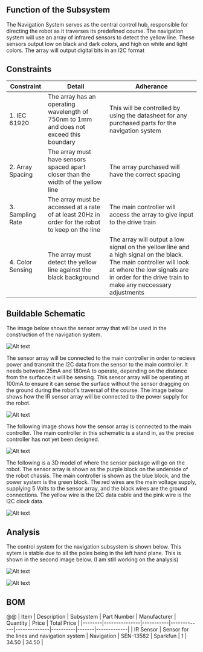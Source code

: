 ## Function of the Subsystem

The Navigation System serves as the central control hub, responsible for directing the robot as it traverses its predefined course.
The navigation system will use an array of infrared sensors to detect the yellow line. These sensors output low on black and dark colors, and high on white and light colors. The array will output digital bits in an I2C format

## Constraints

| Constraint | Detail | Adherance |
|------------|--------|-----------|
| 1. IEC 61920 | The array has an operating wavelength of 750nm to 1mm and does not exceed this boundary | This will be controlled by using the datasheet for any purchased parts for the navigation system |
| 2. Array Spacing | The array must have sensors spaced apart closer than the width of the yellow line | The array purchased will have the correct spacing |
| 3. Sampling Rate | The array must be accessed at a rate of at least 20Hz in order for the robot to keep on the line | The main controller will access the array to give input to the drive train |
| 4. Color Sensing | The array must detect the yellow line against the black background | The array will output a low signal on the yellow line and a high signal on the black. The main controller will look at where the low signals are in order for the drive train to make any neccessary adjustments |


## Buildable Schematic

The image below shows the sensor array that will be used in the construction of the navigation system. 

![Alt text](https://github.com/cebttu/CapstoneTeam1/blob/aConorOrr-signoff-Navigation/Documentation/Signoffs/NavSystem/Sensor%20Array.jpg)

The sensor array will be connected to the main controller in order to recieve power and transmit the I2C data from the sensor to the main controller. It needs between 25mA and 180mA to operate, depending on the distance from the surfacce it will be sensing. This sensor array will be operating at 100mA to ensure it can sense the surface without the sensor dragging on the ground during the robot's traversal of the course. The image below shows how the IR sensor array will be connected to the power supply for the robot.

![Alt text](https://github.com/cebttu/CapstoneTeam1/blob/aConorOrr-signoff-Navigation/Documentation/Signoffs/NavSystem/IR%20Power%20Connection.png)

The following image shows how the sensor array is connected to the main controller. The main controller in this schematic is a stand in, as the precise controller has not yet been designed.

![Alt text](https://github.com/cebttu/CapstoneTeam1/blob/aConorOrr-signoff-Navigation/Documentation/Signoffs/NavSystem/IR%20to%20MC%20Connections.png)

The following is a 3D model of where the sensor package will go on the robot. The sensor array is shown as the purple block on the underside of the robot chassis. The main controller is shown as the blue block, and the power system is the green block. The red wires are the main voltage supply, supplying 5 Volts to the sensor array, and the black wires are the ground connections. The yellow wire is the I2C data cable and the pink wire is the I2C clock data. 

![Alt text](https://github.com/cebttu/CapstoneTeam1/blob/aConorOrr-signoff-Navigation/Documentation/Signoffs/NavSystem/3D%20Model%20Nav%20Sys.png)

## Analysis

The control system for the navigation subsystem is shown below. This sytem is stable due to all the poles being in the left hand plane. This is shown in the second image below. (I am still working on the analysis)

![Alt text](https://github.com/cebttu/CapstoneTeam1/blob/aConorOrr-signoff-Navigation/Documentation/Signoffs/NavSystem/IR%20Control%20Block%202.png)

![Alt text]()

## BOM

@@
|  Item  |  Description  | Subsystem | Part Number | Manufacturer | Quantity | Price | Total Price |
|--------|---------------|-----------|-------------|--------------|----------|-------|-------------|
| IR Sensor | Sensor for the lines and navigation system | Navigation | SEN-13582 | Sparkfun | 1 | 34.50 | 34.50 |
